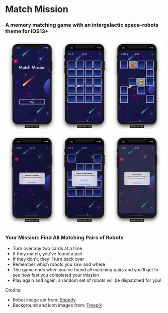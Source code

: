 #  Match Mission

<h3> A memory matching game with an intergalactic space-robots theme for iOS13+ </h3>

![Mainscreen, No matches, Some matches](Screenshots/set1.png)
![Mainscreen, No matches, Some matches](Screenshots/set2.png)

<h3> Your Mission: Find All Matching Pairs of Robots </h3>

- Turn over any two cards at a time
- If they match, you've found a pair
- If they don't, they'll turn back over 
- Remember which robots you saw and where
- The game ends when you've found all matching pairs and you'll get to see how fast you completed your mission
- Play again and again; a random set of robots will be dispatched for you!


Credits: 

- Robot image api from: <a href="https://shopicruit.myshopify.com/admin/products.json?page=1&access_token=c32313df0d0ef512ca64d5b336a0d7c6">Shopify</a> 
- Background and icon images from: <a href="http://www.freepik.com">Freepik</a> 
